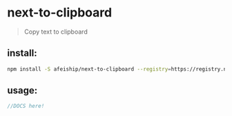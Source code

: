 # next-to-clipboard
> Copy text to clipboard

## install:
```bash
npm install -S afeiship/next-to-clipboard --registry=https://registry.npm.taobao.org
```

## usage:
```js
//DOCS here!
```
